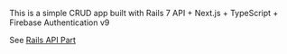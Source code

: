 This is a simple CRUD app built with 
Rails 7 API + Next.js + TypeScript + Firebase Authentication v9

See [Rails API Part]()
